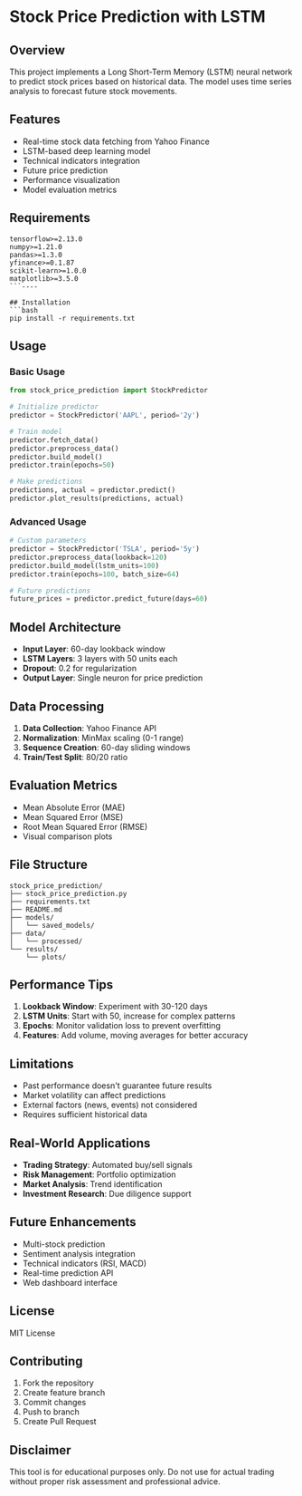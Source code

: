 # Stock Price Prediction with LSTM

## Overview
This project implements a Long Short-Term Memory (LSTM) neural network to predict stock prices based on historical data. The model uses time series analysis to forecast future stock movements.

## Features
- Real-time stock data fetching from Yahoo Finance
- LSTM-based deep learning model
- Technical indicators integration
- Future price prediction
- Performance visualization
- Model evaluation metrics

## Requirements
```
tensorflow>=2.13.0
numpy>=1.21.0
pandas>=1.3.0
yfinance>=0.1.87
scikit-learn>=1.0.0
matplotlib>=3.5.0
```----

## Installation
```bash
pip install -r requirements.txt
```

## Usage

### Basic Usage
```python
from stock_price_prediction import StockPredictor

# Initialize predictor
predictor = StockPredictor('AAPL', period='2y')

# Train model
predictor.fetch_data()
predictor.preprocess_data()
predictor.build_model()
predictor.train(epochs=50)

# Make predictions
predictions, actual = predictor.predict()
predictor.plot_results(predictions, actual)
```

### Advanced Usage
```python
# Custom parameters
predictor = StockPredictor('TSLA', period='5y')
predictor.preprocess_data(lookback=120)
predictor.build_model(lstm_units=100)
predictor.train(epochs=100, batch_size=64)

# Future predictions
future_prices = predictor.predict_future(days=60)
```

## Model Architecture
- **Input Layer**: 60-day lookback window
- **LSTM Layers**: 3 layers with 50 units each
- **Dropout**: 0.2 for regularization
- **Output Layer**: Single neuron for price prediction

## Data Processing
1. **Data Collection**: Yahoo Finance API
2. **Normalization**: MinMax scaling (0-1 range)
3. **Sequence Creation**: 60-day sliding windows
4. **Train/Test Split**: 80/20 ratio

## Evaluation Metrics
- Mean Absolute Error (MAE)
- Mean Squared Error (MSE)
- Root Mean Squared Error (RMSE)
- Visual comparison plots

## File Structure
```
stock_price_prediction/
├── stock_price_prediction.py
├── requirements.txt
├── README.md
├── models/
│   └── saved_models/
├── data/
│   └── processed/
└── results/
    └── plots/
```

## Performance Tips
1. **Lookback Window**: Experiment with 30-120 days
2. **LSTM Units**: Start with 50, increase for complex patterns
3. **Epochs**: Monitor validation loss to prevent overfitting
4. **Features**: Add volume, moving averages for better accuracy

## Limitations
- Past performance doesn't guarantee future results
- Market volatility can affect predictions
- External factors (news, events) not considered
- Requires sufficient historical data

## Real-World Applications
- **Trading Strategy**: Automated buy/sell signals
- **Risk Management**: Portfolio optimization
- **Market Analysis**: Trend identification
- **Investment Research**: Due diligence support

## Future Enhancements
- Multi-stock prediction
- Sentiment analysis integration
- Technical indicators (RSI, MACD)
- Real-time prediction API
- Web dashboard interface

## License
MIT License

## Contributing
1. Fork the repository
2. Create feature branch
3. Commit changes
4. Push to branch
5. Create Pull Request

## Disclaimer
This tool is for educational purposes only. Do not use for actual trading without proper risk assessment and professional advice.
